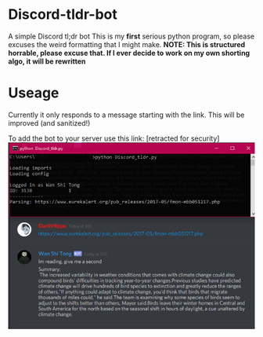 # Discord-tldr-bot
A simple Discord tl;dr bot
This is my __first__ serious python program, so please excuses the weird formatting that I might make.
__NOTE: This is structured horrable, please excuse that. If I ever decide to work on my own shorting algo, it will be rewritten__
# Useage
Currently it only responds to a message starting with the link. This will be improved (and sanitized!)

To add the bot to your server use this link: [retracted for security]
![](https://github.com/WesR/Discord-tldr-bot/blob/master/example.PNG?raw=true "Visual")
